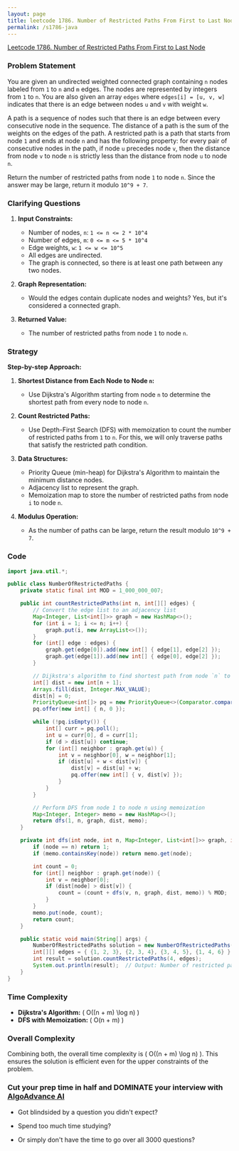 ```yaml
---
layout: page
title: leetcode 1786. Number of Restricted Paths From First to Last Node
permalink: /s1786-java
---
```

[Leetcode 1786. Number of Restricted Paths From First to Last Node](https://algoadvance.github.io/algoadvance/l1786)
### Problem Statement

You are given an undirected weighted connected graph containing `n` nodes labeled from `1` to `n` and `m` edges. The nodes are represented by integers from `1` to `n`. You are also given an array `edges` where `edges[i] = [u, v, w]` indicates that there is an edge between nodes `u` and `v` with weight `w`.

A path is a sequence of nodes such that there is an edge between every consecutive node in the sequence. The distance of a path is the sum of the weights on the edges of the path. A restricted path is a path that starts from node `1` and ends at node `n` and has the following property: for every pair of consecutive nodes in the path, if node `u` precedes node `v`, then the distance from node `v` to node `n` is strictly less than the distance from node `u` to node `n`.

Return the number of restricted paths from node `1` to node `n`. Since the answer may be large, return it modulo `10^9 + 7`.

### Clarifying Questions

1. **Input Constraints:**
   - Number of nodes, `n`: `1 <= n <= 2 * 10^4`
   - Number of edges, `m`: `0 <= m <= 5 * 10^4`
   - Edge weights, `w`: `1 <= w <= 10^5`
   - All edges are undirected.
   - The graph is connected, so there is at least one path between any two nodes.

2. **Graph Representation:**
   - Would the edges contain duplicate nodes and weights? Yes, but it's considered a connected graph.

3. **Returned Value:**
   - The number of restricted paths from node `1` to node `n`.

### Strategy

**Step-by-step Approach:**

1. **Shortest Distance from Each Node to Node `n`:**
   - Use Dijkstra's Algorithm starting from node `n` to determine the shortest path from every node to node `n`.

2. **Count Restricted Paths:**
   - Use Depth-First Search (DFS) with memoization to count the number of restricted paths from `1` to `n`. For this, we will only traverse paths that satisfy the restricted path condition.

3. **Data Structures:**
   - Priority Queue (min-heap) for Dijkstra's Algorithm to maintain the minimum distance nodes.
   - Adjacency list to represent the graph.
   - Memoization map to store the number of restricted paths from node `i` to node `n`.

4. **Modulus Operation:**
   - As the number of paths can be large, return the result modulo `10^9 + 7`.

### Code

```java
import java.util.*;

public class NumberOfRestrictedPaths {
    private static final int MOD = 1_000_000_007;

    public int countRestrictedPaths(int n, int[][] edges) {
        // Convert the edge list to an adjacency list
        Map<Integer, List<int[]>> graph = new HashMap<>();
        for (int i = 1; i <= n; i++) {
            graph.put(i, new ArrayList<>());
        }
        for (int[] edge : edges) {
            graph.get(edge[0]).add(new int[] { edge[1], edge[2] });
            graph.get(edge[1]).add(new int[] { edge[0], edge[2] });
        }

        // Dijkstra's algorithm to find shortest path from node `n` to all other nodes
        int[] dist = new int[n + 1];
        Arrays.fill(dist, Integer.MAX_VALUE);
        dist[n] = 0;
        PriorityQueue<int[]> pq = new PriorityQueue<>(Comparator.comparingInt(a -> a[1]));
        pq.offer(new int[] { n, 0 });

        while (!pq.isEmpty()) {
            int[] curr = pq.poll();
            int u = curr[0], d = curr[1];
            if (d > dist[u]) continue;
            for (int[] neighbor : graph.get(u)) {
                int v = neighbor[0], w = neighbor[1];
                if (dist[u] + w < dist[v]) {
                    dist[v] = dist[u] + w;
                    pq.offer(new int[] { v, dist[v] });
                }
            }
        }

        // Perform DFS from node 1 to node n using memoization
        Map<Integer, Integer> memo = new HashMap<>();
        return dfs(1, n, graph, dist, memo);
    }

    private int dfs(int node, int n, Map<Integer, List<int[]>> graph, int[] dist, Map<Integer, Integer> memo) {
        if (node == n) return 1;
        if (memo.containsKey(node)) return memo.get(node);

        int count = 0;
        for (int[] neighbor : graph.get(node)) {
            int v = neighbor[0];
            if (dist[node] > dist[v]) {
                count = (count + dfs(v, n, graph, dist, memo)) % MOD;
            }
        }
        memo.put(node, count);
        return count;
    }

    public static void main(String[] args) {
        NumberOfRestrictedPaths solution = new NumberOfRestrictedPaths();
        int[][] edges = { {1, 2, 3}, {2, 3, 4}, {3, 4, 5}, {1, 4, 6} };
        int result = solution.countRestrictedPaths(4, edges);
        System.out.println(result);  // Output: Number of restricted paths
    }
}
```

### Time Complexity

- **Dijkstra's Algorithm:** \( O((n + m) \log n) \)
- **DFS with Memoization:** \( O(n + m) \)

### Overall Complexity
Combining both, the overall time complexity is \( O((n + m) \log n) \).
This ensures the solution is efficient even for the upper constraints of the problem.


### Cut your prep time in half and DOMINATE your interview with [AlgoAdvance AI](https://algoAdvance.com)

- Got blindsided by a question you didn't expect?

- Spend too much time studying?

- Or simply don't have the time to go over all 3000 questions?


